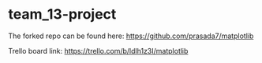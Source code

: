 # team_13-project

The forked repo can be found here: https://github.com/prasada7/matplotlib

Trello board link: https://trello.com/b/ldlh1z3I/matplotlib

